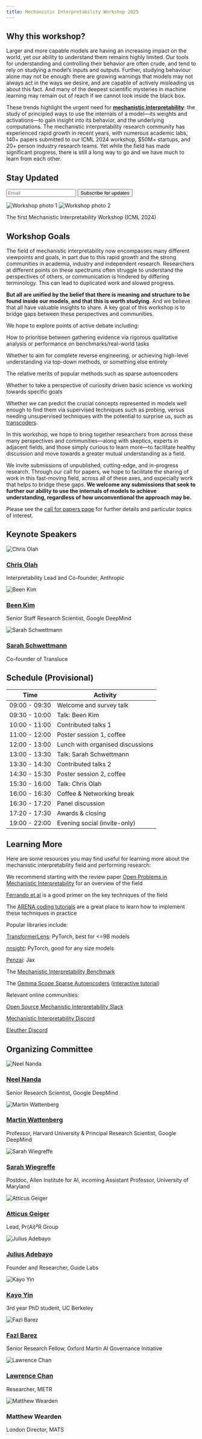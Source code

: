 ```yaml
---
title: Mechanistic Interpretability Workshop 2025
---
```


## Why this workshop?

Larger and more capable models are having an increasing impact on the world, yet our ability to understand them remains highly limited. Our tools for understanding and controlling their behavior are often crude, and tend to rely on studying a model’s inputs and outputs. Further, studying behaviour alone may not be enough: there are growing warnings that models may not always act in the ways we desire, and are capable of actively misleading us about this fact. And many of the deepest scientific mysteries in machine learning may remain out of reach if we cannot look inside the black box.

These trends highlight the urgent need for [**mechanistic interpretability**](https://arxiv.org/abs/2501.16496): the study of principled ways to use the internals of a model—its weights and activations—to gain insight into its behavior, and the underlying computations. The mechanistic interpretability research community has experienced rapid growth in recent years, with numerous academic labs, 140+ papers submitted to our ICML 2024 workshop, $50M+ startups, and 20+ person industry research teams. Yet while the field has made significant progress, there is still a long way to go and we have much to learn from each other.


<div class="embedded-signup">
  <h2>Stay Updated</h2>
  <div class="mailing-list-form">
    <form action="https://buttondown.com/api/emails/embed-subscribe/mechinterpworkshop"
          method="post" target="popupwindow"
          onsubmit="window.open('https://buttondown.com/mechinterpworkshop', 'popupwindow')"
          class="embeddable-buttondown-form">
      <input type="email" name="email" placeholder="Email" required />
      <input type="submit" value="Subscribe for updates" />
    </form>
  </div>
</div>


<div class="image-pair">
<img src="/img/conference-pic.jpg " alt="Workshop photo 1">
<img src="/img/rooftop-pic.jpg " alt="Workshop photo 2">
</div>
<p class="image-caption">The first Mechanistic  Interpretability Workshop (ICML 2024)</p>

## Workshop Goals

The field of mechanistic interpretability now encompasses many different viewpoints and goals, in part due to this rapid growth and the strong communities in academia, industry and independent research. Researchers at different points on these spectrums often struggle to understand the perspectives of others, or communication is hindered by differing terminology. This can lead to duplicated work and slowed progress.

**But all are unified by the belief that there is meaning and structure to be found inside our models, and that this is worth studying**. And we believe that all have valuable insights to share. A key goal of this workshop is to bridge gaps between these perspectives and communities.


We hope to explore points of active debate including:

How to prioritise between gathering evidence via rigorous qualitative analysis or performance on benchmarks/real-world tasks

Whether to aim for complete reverse engineering, or achieving high-level understanding via top-down methods, or something else entirely

The relative merits of popular methods such as sparse autoencoders

Whether to take a perspective of curiosity driven basic science vs working towards specific goals

Whether we can predict the crucial concepts represented in models well enough to find them via supervised techniques such as probing, versus needing unsupervised techniques with the potential to surprise us, such as [transcoders](https://transformer-circuits.pub/2025/attribution-graphs/biology.html).

In this workshop, we hope to bring together researchers from across these many perspectives and communities—along with skeptics, experts in adjacent fields, and those simply curious to learn more—to facilitate healthy discussion and move towards a greater mutual understanding as a field.

We invite submissions of unpublished, cutting-edge, and in-progress research. Through our call for papers, we hope to facilitate the sharing of work in this fast-moving field, across all of these axes, and especially work that helps to bridge these gaps. **We welcome any submissions that seek to further our ability to use the internals of models to achieve understanding, regardless of how unconventional the approach may be.**

Please see the [call for papers page](https://mechinterpworkshop.com/cfp/) for further details and particular topics of interest.

<section class="embedded-speakers">
<h2>Keynote Speakers</h2>
<div class="speakers">
  <div class="speaker">
    <img src="/img/chrisolah.jpeg" alt="Chris Olah" />
    <div>
      <h3><a href="https://colah.github.io/about.html">Chris Olah</a></h3>
      <p>Interpretability Lead and Co-founder, Anthropic</p>
    </div>
  </div>
  <div class="speaker">
    <img src="/img/beenkim.jpeg" alt="Been Kim" />
    <div>
      <h3><a href="https://beenkim.github.io/">Been Kim</a></h3>
      <p>Senior Staff Research Scientist, Google DeepMind</p>
    </div>
  </div>
  <div class="speaker">
    <img src="/img/sarahschwettmann.jpeg" alt="Sarah Schwettmann" />
    <div>
      <h3><a href="https://cogconfluence.com/">Sarah Schwettmann</a></h3>
      <p>Co-founder of Transluce</p>
    </div>
  </div>
</div>
</section>



<section class="embedded-schedule">
<h2>Schedule (Provisional)</h2>
<table>
<thead>
<tr>
<th>Time</th>
<th>Activity</th>
</tr>
</thead>
<tbody>
<tr><td>09:00 - 09:30</td><td>Welcome and survey talk</td></tr>
<tr><td>09:30 - 10:00</td><td>Talk: Been Kim</td></tr>
<tr><td>10:00 - 11:00</td><td>Contributed talks 1</td></tr>
<tr><td>11:00 - 12:00</td><td>Poster session 1, coffee</td></tr>
<tr><td>12:00 - 13:00</td><td>Lunch with organised discussions</td></tr>
<tr><td>13:00 - 13:30</td><td>Talk: Sarah Schwettmann</td></tr>
<tr><td>13:30 - 14:30</td><td>Contributed talks 2</td></tr>
<tr><td>14:30 - 15:30</td><td>Poster session 2, coffee</td></tr>
<tr><td>15:30 - 16:00</td><td>Talk: Chris Olah</td></tr>
<tr><td>16:00 - 16:30</td><td>Coffee & Networking break</td></tr>
<tr><td>16:30 - 17:20</td><td>Panel discussion</td></tr>
<tr><td>17:20 - 17:30</td><td>Awards & closing</td></tr>
<tr><td>19:00 - 22:00</td><td>Evening social (invite-only)</td></tr>
</tbody>
</table>
</section>


## Learning More

Here are some resources you may find useful for learning more about the mechanistic interpretability field and performing research:

We recommend starting with the review paper [Open Problems in Mechanistic Interpretability](https://arxiv.org/abs/2501.16496) for an overview of the field

[Ferrando et al](https://arxiv.org/abs/2405.00208) is a good primer on the key techniques of the field

The [ARENA coding tutorials](https://arena-chapter1-transformer-interp.streamlit.app/) are a great place to learn how to implement these techniques in practice

Popular libraries include:

[TransformerLens](https://github.com/TransformerLensOrg/TransformerLens): PyTorch, best for <=9B models

[nnsight](https://github.com/ndif-team/nnsight): PyTorch, good for any size models

[Penzai](https://github.com/google-deepmind/penzai): Jax

The [Mechanistic Interpretability Benchmark](https://mib-bench.github.io/)

The [Gemma Scope Sparse Autoencoders](https://arxiv.org/abs/2408.05147) ([interactive tutorial](http://neuronpedia.org/gemma-scope))

Relevant online communities:

[Open Source Mechanistic Interpretability Slack](http://neelnanda.io/osmi-slack-invite)

[Mechanistic Interpretability Discord](https://discord.gg/ysVfhCfCKw)

[Eleuther Discord](https://discord.gg/nHS4YxmfeM)

<section class="embedded-organizers">
<h2>Organizing Committee</h2>
<div class="organizers speakers">
  <div class="speaker">
    <img src="/img/neelnanda.jpeg" alt="Neel Nanda" />
    <div>
      <h3><a href="https://www.neelnanda.io/about">Neel Nanda</a></h3>
      <p>Senior Research Scientist, Google DeepMind</p>
    </div>
  </div>
  <div class="speaker">
    <img src="/img/martinwattenberg.png" alt="Martin Wattenberg" />
    <div>
      <h3><a href="https://www.bewitched.com">Martin Wattenberg</a></h3>
      <p>Professor, Harvard University & Principal Research Scientist, Google DeepMind</p>
    </div>
  </div>
  <div class="speaker">
    <img src="/img/sarahwiegreffe.jpeg" alt="Sarah Wiegreffe" />
    <div>
      <h3><a href="https://sarahwie.github.io/">Sarah Wiegreffe</a></h3>
      <p>Postdoc, Allen Institute for AI, incoming Assistant Professor, University of Maryland</p>
    </div>
  </div>
  <div class="speaker">
    <img src="/img/atticusgeiger.jpeg" alt="Atticus Geiger" />
    <div>
      <h3><a href="https://atticusg.github.io/">Atticus Geiger</a></h3>
      <p>Lead, Pr(Ai)²R Group</p>
    </div>
  </div>
  <div class="speaker">
    <img src="/img/juliusadebayo.jpeg" alt="Julius Adebayo" />
    <div>
      <h3><a href="https://juliusadebayo.com">Julius Adebayo</a></h3>
      <p>Founder and Researcher, Guide Labs</p>
    </div>
  </div>
  <div class="speaker">
    <img src="/img/kayoyin.jpeg" alt="Kayo Yin" />
    <div>
      <h3><a href="https://kayoyin.github.io/">Kayo Yin</a></h3>
      <p>3rd year PhD student, UC Berkeley</p>
    </div>
  </div>
  <div class="speaker">
    <img src="/img/fazlbarez.jpeg" alt="Fazl Barez" />
    <div>
      <h3><a href="https://fbarez.github.io/">Fazl Barez</a></h3>
      <p>Senior Research Fellow, Oxford Martin AI Governance Initiative</p>
    </div>
  </div>
  <div class="speaker">
    <img src="/img/lawrencechan.jpeg" alt="Lawrence Chan" />
    <div>
      <h3><a href="https://chanlawrence.me/">Lawrence Chan</a></h3>
      <p>Researcher, METR</p>
    </div>
  </div>
  <div class="speaker">
    <img src="/img/matthewwearden.jpeg" alt="Matthew Wearden" />
    <div>
      <h3>Matthew Wearden</h3>
      <p>London Director, MATS</p>
    </div>
  </div>
</div>
</section>


